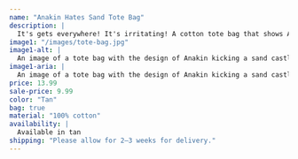 ```yaml
---
name: "Anakin Hates Sand Tote Bag"
description: |
  It's gets everywhere! It's irritating! A cotton tote bag that shows Anakin's true feelings!
image1: "/images/tote-bag.jpg"
image1-alt: |
  An image of a tote bag with the design of Anakin kicking a sand castle on the front.
image1-aria: |
  An image of a tote bag with the design of Anakin kicking a sand castle on the front.
price: 13.99
sale-price: 9.99
color: "Tan"
bag: true
material: "100% cotton"
availability: |
  Available in tan
shipping: "Please allow for 2–3 weeks for delivery."
---
```

